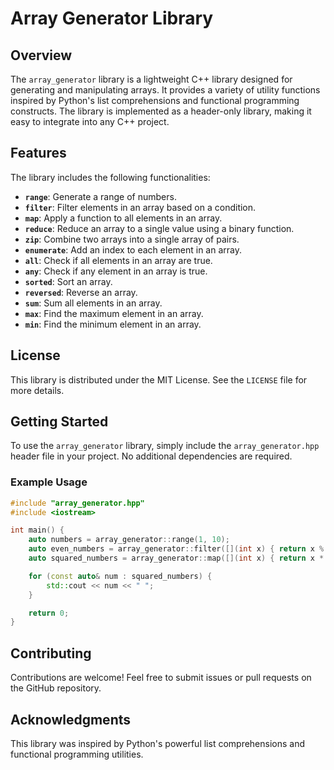 # Array Generator Library

## Overview
The `array_generator` library is a lightweight C++ library designed for generating and manipulating arrays. It provides a variety of utility functions inspired by Python's list comprehensions and functional programming constructs. The library is implemented as a header-only library, making it easy to integrate into any C++ project.

## Features
The library includes the following functionalities:
- **`range`**: Generate a range of numbers.
- **`filter`**: Filter elements in an array based on a condition.
- **`map`**: Apply a function to all elements in an array.
- **`reduce`**: Reduce an array to a single value using a binary function.
- **`zip`**: Combine two arrays into a single array of pairs.
- **`enumerate`**: Add an index to each element in an array.
- **`all`**: Check if all elements in an array are true.
- **`any`**: Check if any element in an array is true.
- **`sorted`**: Sort an array.
- **`reversed`**: Reverse an array.
- **`sum`**: Sum all elements in an array.
- **`max`**: Find the maximum element in an array.
- **`min`**: Find the minimum element in an array.

## License
This library is distributed under the MIT License. See the `LICENSE` file for more details.

## Getting Started
To use the `array_generator` library, simply include the `array_generator.hpp` header file in your project. No additional dependencies are required.

### Example Usage
```cpp
#include "array_generator.hpp"
#include <iostream>

int main() {
    auto numbers = array_generator::range(1, 10);
    auto even_numbers = array_generator::filter([](int x) { return x % 2 == 0; }, numbers);
    auto squared_numbers = array_generator::map([](int x) { return x * x; }, even_numbers);

    for (const auto& num : squared_numbers) {
        std::cout << num << " ";
    }

    return 0;
}
```

## Contributing
Contributions are welcome! Feel free to submit issues or pull requests on the GitHub repository.

## Acknowledgments
This library was inspired by Python's powerful list comprehensions and functional programming utilities.
